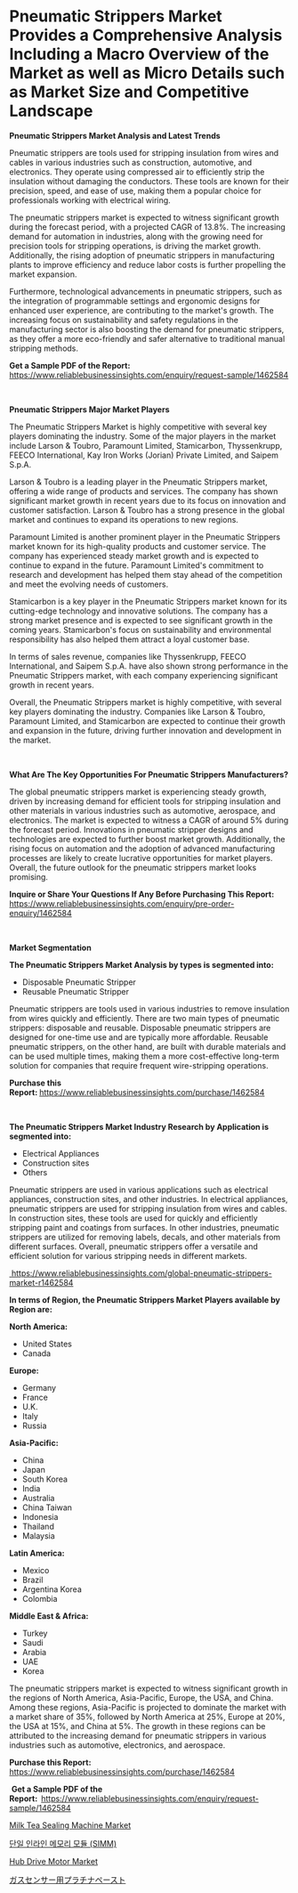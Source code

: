 <p><h1>Pneumatic Strippers Market Provides a Comprehensive Analysis Including a Macro Overview of the Market as well as Micro Details such as Market Size and Competitive Landscape</h1></p><p><strong>Pneumatic Strippers Market Analysis and Latest Trends</strong></p>
<p><p>Pneumatic strippers are tools used for stripping insulation from wires and cables in various industries such as construction, automotive, and electronics. They operate using compressed air to efficiently strip the insulation without damaging the conductors. These tools are known for their precision, speed, and ease of use, making them a popular choice for professionals working with electrical wiring.</p><p>The pneumatic strippers market is expected to witness significant growth during the forecast period, with a projected CAGR of 13.8%. The increasing demand for automation in industries, along with the growing need for precision tools for stripping operations, is driving the market growth. Additionally, the rising adoption of pneumatic strippers in manufacturing plants to improve efficiency and reduce labor costs is further propelling the market expansion.</p><p>Furthermore, technological advancements in pneumatic strippers, such as the integration of programmable settings and ergonomic designs for enhanced user experience, are contributing to the market's growth. The increasing focus on sustainability and safety regulations in the manufacturing sector is also boosting the demand for pneumatic strippers, as they offer a more eco-friendly and safer alternative to traditional manual stripping methods.</p></p>
<p><strong>Get a Sample PDF of the Report:&nbsp;</strong> <a href="https://www.reliablebusinessinsights.com/enquiry/request-sample/1462584">https://www.reliablebusinessinsights.com/enquiry/request-sample/1462584</a></p>
<p>&nbsp;</p>
<p><strong>Pneumatic Strippers Major Market Players</strong></p>
<p><p>The Pneumatic Strippers Market is highly competitive with several key players dominating the industry. Some of the major players in the market include Larson & Toubro, Paramount Limited, Stamicarbon, Thyssenkrupp, FEECO International, Kay Iron Works (Jorian) Private Limited, and Saipem S.p.A.</p><p>Larson & Toubro is a leading player in the Pneumatic Strippers market, offering a wide range of products and services. The company has shown significant market growth in recent years due to its focus on innovation and customer satisfaction. Larson & Toubro has a strong presence in the global market and continues to expand its operations to new regions.</p><p>Paramount Limited is another prominent player in the Pneumatic Strippers market known for its high-quality products and customer service. The company has experienced steady market growth and is expected to continue to expand in the future. Paramount Limited's commitment to research and development has helped them stay ahead of the competition and meet the evolving needs of customers.</p><p>Stamicarbon is a key player in the Pneumatic Strippers market known for its cutting-edge technology and innovative solutions. The company has a strong market presence and is expected to see significant growth in the coming years. Stamicarbon's focus on sustainability and environmental responsibility has also helped them attract a loyal customer base.</p><p>In terms of sales revenue, companies like Thyssenkrupp, FEECO International, and Saipem S.p.A. have also shown strong performance in the Pneumatic Strippers market, with each company experiencing significant growth in recent years.</p><p>Overall, the Pneumatic Strippers market is highly competitive, with several key players dominating the industry. Companies like Larson & Toubro, Paramount Limited, and Stamicarbon are expected to continue their growth and expansion in the future, driving further innovation and development in the market.</p></p>
<p>&nbsp;</p>
<p><strong>What Are The Key Opportunities For Pneumatic Strippers Manufacturers?</strong></p>
<p><p>The global pneumatic strippers market is experiencing steady growth, driven by increasing demand for efficient tools for stripping insulation and other materials in various industries such as automotive, aerospace, and electronics. The market is expected to witness a CAGR of around 5% during the forecast period. Innovations in pneumatic stripper designs and technologies are expected to further boost market growth. Additionally, the rising focus on automation and the adoption of advanced manufacturing processes are likely to create lucrative opportunities for market players. Overall, the future outlook for the pneumatic strippers market looks promising.</p></p>
<p><strong>Inquire or Share Your Questions If Any Before Purchasing This Report:</strong> <a href="https://www.reliablebusinessinsights.com/enquiry/pre-order-enquiry/1462584">https://www.reliablebusinessinsights.com/enquiry/pre-order-enquiry/1462584</a></p>
<p>&nbsp;</p>
<p><strong>Market Segmentation</strong></p>
<p><strong>The Pneumatic Strippers Market Analysis by types is segmented into:</strong></p>
<p><ul><li>Disposable Pneumatic Stripper</li><li>Reusable Pneumatic Stripper</li></ul></p>
<p><p>Pneumatic strippers are tools used in various industries to remove insulation from wires quickly and efficiently. There are two main types of pneumatic strippers: disposable and reusable. Disposable pneumatic strippers are designed for one-time use and are typically more affordable. Reusable pneumatic strippers, on the other hand, are built with durable materials and can be used multiple times, making them a more cost-effective long-term solution for companies that require frequent wire-stripping operations.</p></p>
<p><strong>Purchase this Report:&nbsp;</strong><a href="https://www.reliablebusinessinsights.com/purchase/1462584">https://www.reliablebusinessinsights.com/purchase/1462584</a></p>
<p>&nbsp;</p>
<p><strong>The Pneumatic Strippers Market Industry Research by Application is segmented into:</strong></p>
<p><ul><li>Electrical Appliances</li><li>Construction sites</li><li>Others</li></ul></p>
<p><p>Pneumatic strippers are used in various applications such as electrical appliances, construction sites, and other industries. In electrical appliances, pneumatic strippers are used for stripping insulation from wires and cables. In construction sites, these tools are used for quickly and efficiently stripping paint and coatings from surfaces. In other industries, pneumatic strippers are utilized for removing labels, decals, and other materials from different surfaces. Overall, pneumatic strippers offer a versatile and efficient solution for various stripping needs in different markets.</p></p>
<p><a href="https://www.reliablebusinessinsights.com/global-pneumatic-strippers-market-r1462584">&nbsp;https://www.reliablebusinessinsights.com/global-pneumatic-strippers-market-r1462584</a></p>
<p><strong>In terms of Region, the Pneumatic Strippers Market Players available by Region are:</strong></p>
<p>
    <p> <strong> North America: </strong>
        <ul>
            <li>United States</li>
            <li>Canada</li>
        </ul>
        </p> 
    <p> <strong> Europe: </strong>
        <ul>
            <li>Germany</li>
            <li>France</li>
            <li>U.K.</li>
            <li>Italy</li>
            <li>Russia</li>
        </ul>
        </p> 
    <p> <strong> Asia-Pacific: </strong>
        <ul>
            <li>China</li>
            <li>Japan</li>
            <li>South Korea</li>
            <li>India</li>
            <li>Australia</li>
            <li>China Taiwan</li>
            <li>Indonesia</li>
            <li>Thailand</li>
            <li>Malaysia</li>
        </ul>
        </p> 
    <p> <strong> Latin America: </strong>
        <ul>
            <li>Mexico</li>
            <li>Brazil</li>
            <li>Argentina Korea</li>
            <li>Colombia</li>
        </ul>
        </p> 
    <p> <strong> Middle East & Africa: </strong>
        <ul>
            <li>Turkey</li>
            <li>Saudi</li>
            <li>Arabia</li>
            <li>UAE</li>
            <li>Korea</li>
        </ul>
    </p>
    </p>
<p><p>The pneumatic strippers market is expected to witness significant growth in the regions of North America, Asia-Pacific, Europe, the USA, and China. Among these regions, Asia-Pacific is projected to dominate the market with a market share of 35%, followed by North America at 25%, Europe at 20%, the USA at 15%, and China at 5%. The growth in these regions can be attributed to the increasing demand for pneumatic strippers in various industries such as automotive, electronics, and aerospace.</p></p>
<p><strong>Purchase this Report: </strong><a href="https://www.reliablebusinessinsights.com/purchase/1462584">https://www.reliablebusinessinsights.com/purchase/1462584</a></p>
<p>&nbsp;<strong>Get a Sample PDF of the Report:&nbsp;&nbsp;</strong><a href="https://www.reliablebusinessinsights.com/enquiry/request-sample/1462584">https://www.reliablebusinessinsights.com/enquiry/request-sample/1462584</a></p>
<p><strong></strong></p>
<p><p><a href="https://github.com/zmnbyevx75/Market-Research-Report-List-1/blob/main/milk-tea-sealing-machine-market.md">Milk Tea Sealing Machine Market</a></p><p><a href="https://github.com/WilburKihn5676/Market-Research-Report-List-2/blob/main/1320752175676.md">단일 인라인 메모리 모듈 (SIMM)</a></p><p><a href="https://github.com/mooaaztarek/Market-Research-Report-List-1/blob/main/hub-drive-motor-market.md">Hub Drive Motor Market</a></p><p><a href="https://github.com/leigh4852023/Market-Research-Report-List-1/blob/main/5061935163246.md">ガスセンサー用プラチナペースト</a></p></p>